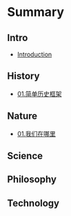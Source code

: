 # Summary

## Intro

* [Introduction](README.md)

## History

* [01.简单历史框架](history/wo-men-de-li-shi-kuang-jia.md)

## Nature

* [01.我们在哪里](nature/01wo-men-zai-na-li.md)

## Science

## Philosophy

## Technology

